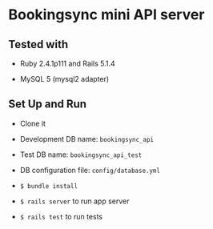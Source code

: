 # Bookingsync mini API server

## Tested with

* Ruby 2.4.1p111 and Rails 5.1.4

* MySQL 5 (mysql2 adapter)

## Set Up and Run

* Clone it

* Development DB name: `bookingsync_api`

* Test DB name: `bookingsync_api_test`

* DB configuration file:  `config/database.yml` 

* `$ bundle install`

* `$ rails server` to run app server

* `$ rails test` to run tests

